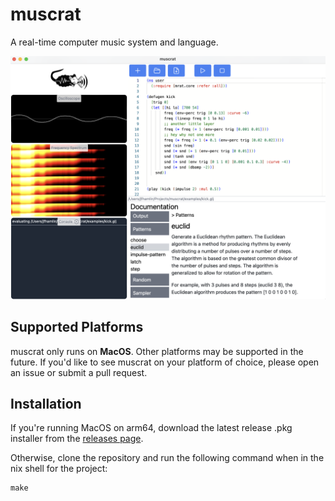 # muscrat

A real-time computer music system and language.

<img alt="muscrat screenshot" src="./docs/screenshot.png" width="512" />

## Supported Platforms

muscrat only runs on **MacOS**. Other platforms may be supported in
the future. If you'd like to see muscrat on your platform of choice,
please open an issue or submit a pull request.

## Installation

If you're running MacOS on arm64, download the latest release .pkg
installer from the [releases
page](https://github.com/jfhamlin/muscrat/releases).

Otherwise, clone the repository and run the following command when in
the nix shell for the project:
```shell
make
```
